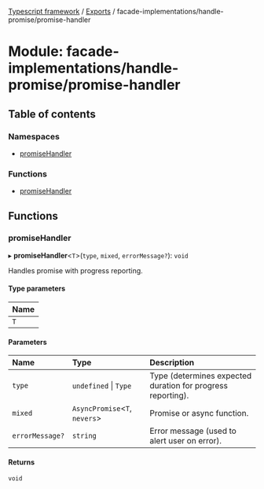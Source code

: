[Typescript framework](../index.md) / [Exports](../modules.md) / facade-implementations/handle-promise/promise-handler

# Module: facade-implementations/handle-promise/promise-handler

## Table of contents

### Namespaces

- [promiseHandler](facade_implementations_handle_promise_promise_handler.promiseHandler.md)

### Functions

- [promiseHandler](facade_implementations_handle_promise_promise_handler.md#promisehandler)

## Functions

### promiseHandler

▸ **promiseHandler**<`T`\>(`type`, `mixed`, `errorMessage?`): `void`

Handles promise with progress reporting.

#### Type parameters

| Name |
| :------ |
| `T` |

#### Parameters

| Name | Type | Description |
| :------ | :------ | :------ |
| `type` | `undefined` \| `Type` | Type (determines expected duration for progress reporting). |
| `mixed` | `AsyncPromise`<`T`, `nevers`\> | Promise or async function. |
| `errorMessage?` | `string` | Error message (used to alert user on error). |

#### Returns

`void`
